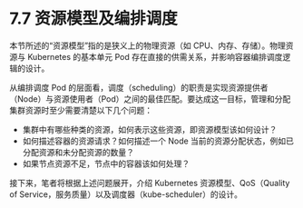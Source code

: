 # 7.7 资源模型及编排调度

本节所述的“资源模型”指的是狭义上的物理资源（如 CPU、内存、存储）。物理资源与 Kubernetes 的基本单元 Pod 存在直接的供需关系，并影响容器编排调度逻辑的设计。

从编排调度 Pod 的层面看，调度（scheduling）的职责是实现资源提供者（Node）与资源使用者（Pod）之间的最佳匹配。要达成这一目标，管理和分配集群资源时至少需要清楚以下几个问题：

- 集群中有哪些种类的资源，如何表示这些资源，即资源模型该如何设计？
- 如何描述容器的资源请求？如何描述一个 Node 当前的资源分配状态，例如已分配资源和未分配资源的数量？
- 如果节点资源不足，节点中的容器该如何处理？

接下来，笔者将根据上述问题展开，介绍 Kubernetes 资源模型、QoS（Quality of Service，服务质量）以及调度器（kube-scheduler）的设计。